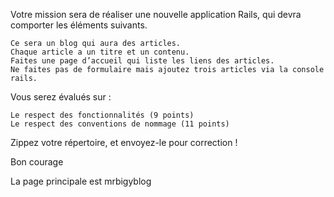 Votre mission sera de réaliser une nouvelle application Rails, qui devra comporter les éléments suivants.

    Ce sera un blog qui aura des articles.
    Chaque article a un titre et un contenu.
    Faites une page d’accueil qui liste les liens des articles.
    Ne faites pas de formulaire mais ajoutez trois articles via la console rails.

Vous serez évalués sur :

    Le respect des fonctionnalités (9 points)
    Le respect des conventions de nommage (11 points)

Zippez votre répertoire, et envoyez-le pour correction !

Bon courage

La page principale est mrbigyblog